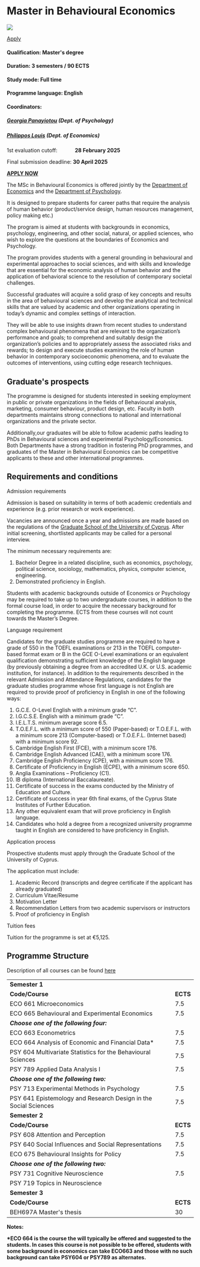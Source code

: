 # Master in Behavioural Economics

![](https://www.ucy.ac.cy/econ/wp-content/uploads/sites/48/2022/03/behecon_top-1.png)

[Apply](https://applications.ucy.ac.cy/postgraduate_appl/MNG_USERS.login_frm)

#### Qualification: **Master's degree**

#### Duration: **3 semesters** / **90 ECTS**

#### Study mode: **Full time**

#### Programme language: **English**

#### Coordinators:

##### [Georgia Panayiotou](https://www.ucy.ac.cy/dir/en/component/comprofiler/userprofile/georgiap) (Dept. of Psychology)

##### [Philippos Louis](https://www.ucy.ac.cy/dir/en/cb-profile/plouis01) (Dept. of Economics)

1st evaluation cutoff:            **28 February 2025**

Final submission deadline: **30 April 2025**

[**APPLY NOW**](https://applications.ucy.ac.cy/postgraduate_appl/MNG_USERS.login_frm)

The MSc in Behavioural Economics is offered jointly by the [Department of Economics](https://www.ucy.ac.cy/econ/?lang=en) and the [Department of Psychology](https://newdev.ucy.ac.cy/psych/?lang=en).

It is designed to prepare students for career paths that require the analysis of human behavior (product/service design, human resources management, policy making etc.)

The program is aimed at students with backgrounds in economics, psychology, engineering, and other social, natural, or applied sciences, who wish to explore the questions at the boundaries of Economics and Psychology.

The program provides students with a general grounding in behavioural and experimental approaches to social sciences, and with skills and knowledge that are essential for the economic analysis of human behavior and the application of behavioral science to the resolution of contemporary societal challenges.

Successful graduates will acquire a solid grasp of key concepts and results in the area of behavioural sciences and develop the analytical and technical skills that are valued by academic and other organizations operating in today’s dynamic and complex settings of interaction.

They will be able to use insights drawn from recent studies to understand complex behavioural phenomena that are relevant to the organization’s performance and goals; to comprehend and suitably design the organization’s policies and to appropriately assess the associated risks and rewards; to design and execute studies examining the role of human behavior in contemporary socioeconomic phenomena, and to evaluate the outcomes of interventions, using cutting edge research techniques.

## Graduate's prospects

The programme is designed for students interested in seeking employment in public or private organizations in the fields of Behavioural analysis, marketing, consumer behaviour, product design, etc. Faculty in both departments maintains strong connections to national and international organizations and the private sector.

Additionally,our graduates will be able to follow academic paths leading to PhDs in Behavioural sciences and experimental Psychology/Economics. Both Departments have a strong tradition in fostering PhD programmes, and graduates of the Master in Behavioural Economics can be competitive applicants to these and other international programmes.

## Requirements and conditions

Admission requirements

Admission is based on suitability in terms of both academic credentials and experience (e.g. prior research or work experience).

Vacancies are announced once a year and admissions are made based on the regulations of the [Graduate School of the University of Cyprus](https://newdev.ucy.ac.cy/graduateschool/). After initial screening, shortlisted applicants may be called for a personal interview.

The minimum necessary requirements are:

1. Bachelor Degree in a related discipline, such as economics, psychology, political science, sociology, mathematics, physics, computer science, engineering.
2. Demonstrated proficiency in English.

Students with academic backgrounds outside of Economics or Psychology may be required to take up to two undergraduate courses, in addition to the formal course load, in order to acquire the necessary background for completing the programme. ECTS from these courses will not count towards the Master’s Degree.

Language requirement

Candidates for the graduate studies programme are required to have a grade of 550 in the TOEFL examinations or 213 in the TOEFL computer-based format exam or B in the GCE O-Level examinations or an equivalent qualification demonstrating sufficient knowledge of the English language (by previously obtaining a degree from an accredited U.K. or U.S. academic institution, for instance).
In addition to the requirements described in the relevant Admission and Attendance Regulations, candidates for the graduate studies programme whose first language is not English are required το provide proof of proficiency in English in one of the following ways:

1. G.C.E. O-Level English with a minimum grade “C”.
2. I.G.C.S.E. English with a minimum grade “C”.
3. I.E.L.T.S. minimum average score 6.5.
4. T.O.E.F.L. with a minimum score of 550 (Paper-based) or T.O.E.F.L. with a minimum score 213 (Computer-based) or T.O.E.F.L. (Internet based) with a minimum score 92.
5. Cambridge English First (FCE), with a minimum score 176.
6. Cambridge English Advanced (CAE), with a minimum score 176.
7. Cambridge English Proficiency (CPE), with a minimum score 176.
8. Certificate of Proficiency in English (ECPE), with a minimum score 650.
9. Anglia Examinations – Proficiency (C1).
10. IB diploma (International Baccalaureate).
11. Certificate of success in the exams conducted by the Ministry of Education and Culture.
12. Certificate of success in year 6th final exams, of the Cyprus State Institutes of Further Education.
13. Any other equivalent exam that will prove proficiency in English language.
14. Candidates who hold a degree from a recognized university programme taught in English are considered to have proficiency in English.

Application process

Prospective students must apply through the Graduate School of the University of Cyprus.

The application must include:

1. Academic Record (transcripts and degree certificate if the applicant has already graduated)
2. Curriculum Vitae/Resume
3. Motivation Letter
4. Recommendation Letters from two academic supervisors or instructors
5. Proof of proficiency in English

Tuition fees

Tuition for the programme is set at €5,125.

## Programme Structure

Description of all courses can be found
[here](https://www.ucy.ac.cy/econ/master-courses-description/?lang=en)

|  |  |
| --- | --- |
| **Semester 1** | |
| **Code/Course** | **ECTS** |
| ECO 661 Microeconomics | 7.5 |
| ECO 665 Behavioural and Experimental Economics | 7.5 |
| ***Choose one of the following four:*** | |
| ECO 663 Econometrics | 7.5 |
| ECO 664 Analysis of Economic and Financial Data\* | 7.5 |
| PSY 604 Multivariate Statistics for the Behavioural Sciences | 7.5 |
| PSY 789 Applied Data Analysis I | 7.5 |
| ***Choose one of the following two:*** | |
| PSY 713 Experimental Methods in Psychology | 7.5 |
| PSY 641 Epistemology and Research Design in the Social Sciences | 7.5 |
| **Semester 2** | |
| **Code/Course** | **ECTS** |
| PSY 608 Attention and Perception | 7.5 |
| PSY 640 Social Influences and Social Representations | 7.5 |
| ECO 675 Behavioural Insights for Policy | 7.5 |
| ***Choose one of the following two:*** | |
| PSY 731 Cognitive Neuroscience | 7.5 |
| PSY 719 Topics in Neuroscience |
| **Semester 3** | |
| **Code/Course** | **ECTS** |
| BEH697A Master's thesis | 30 |

**Notes:**

**\*ECO 664 is the course the will typically be offered and suggested to the students. In cases this course is not possible to be offered, students with some background in economics can take ECO663 and those with no such background can take PSY604 or PSY789 as alternates.**